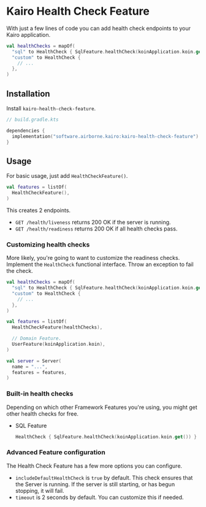 # Kairo Health Check Feature

With just a few lines of code
you can add health check endpoints to your Kairo application.

```kotlin
val healthChecks = mapOf(
  "sql" to HealthCheck { SqlFeature.healthCheck(koinApplication.koin.get()) },
  "custom" to HealthCheck {
    // ...
  },
)
```

## Installation

Install `kairo-health-check-feature`.

```kotlin
// build.gradle.kts

dependencies {
  implementation("software.airborne.kairo:kairo-health-check-feature")
}
```

## Usage

For basic usage, just add `HealthCheckFeature()`.

```kotlin
val features = listOf(
  HealthCheckFeature(),
)
```

This creates 2 endpoints.

- `GET /health/liveness` returns 200 OK if the server is running.
- `GET /health/readiness` returns 200 OK if all health checks pass.

### Customizing health checks

More likely, you're going to want to customize the readiness checks.
Implement the `HealthCheck` functional interface.
Throw an exception to fail the check.

```kotlin
val healthChecks = mapOf(
  "sql" to HealthCheck { SqlFeature.healthCheck(koinApplication.koin.get()) },
  "custom" to HealthCheck {
    // ...
  },
)

val features = listOf(
  HealthCheckFeature(healthChecks),

  // Domain Feature.
  UserFeature(koinApplication.koin),
)

val server = Server(
  name = "...",
  features = features,
)
```

### Built-in health checks

Depending on which other Framework Features you're using,
you might get other health checks for free.

- SQL Feature
  ```kotlin
  HealthCheck { SqlFeature.healthCheck(koinApplication.koin.get()) }
  ```

### Advanced Feature configuration

The Health Check Feature has a few more options you can configure.

- `includeDefaultHealthCheck` is `true` by default.
  This check ensures that the Server is running. If the server is still starting, or has begun stopping, it will fail.
- `timeout` is 2 seconds by default.
  You can customize this if needed.
